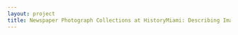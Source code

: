 ```yaml
--- 
layout: project 
title: Newspaper Photograph Collections at HistoryMiami: Describing Images of a Multicultural Metropolis
---
```



